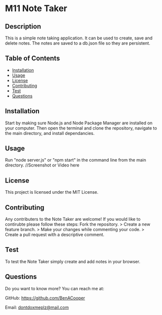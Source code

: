 
  # M11 Note Taker
    
  ## Description
  This is a simple note taking application. It can be used to create, save and delete notes. The notes are saved to a db.json file so they are persistent.
   

  ## Table of Contents
  - [Installation](#installation)
  - [Usage](#usage) 
  - [License](#license)
  - [Contributing](#contributing)
  - [Test](#test)
  - [Questions](#questions)

    
  ## Installation
  Start by making sure Node.js and Node Package Manager are installed on your computer. Then open the terminal and clone the repository, navigate to the main directory, and install dependancies.
    
  ## Usage
  Run "node server.js" or "npm start" in the command line from the main directory.
  //Screenshot or Video here

  ## License
  This project is licensed under the MIT License.
    
  ## Contributing
  Any contributers to the Note Taker are welcome! If you would like to contirubte please follow these steps: Fork the repository. > Create a new feature branch. > Make your changes while commenting your code. > Create a pull request with a descriptive comment.
    
  ## Test
  To test the Note Taker simply create and add notes in your browser.
    
  ## Questions
  Do you want to know more? You can reach me at:
  
  GitHub: https://github.com/BenACooper
  
  Email: dontdoxmeplz@mail.com
  